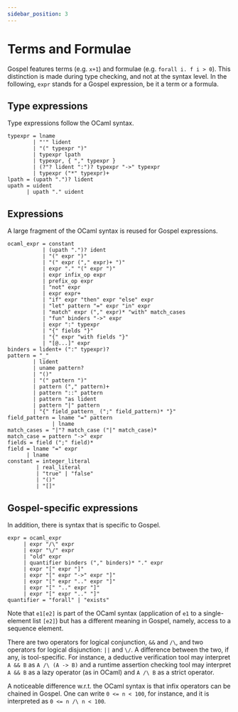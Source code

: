 ```yaml
---
sidebar_position: 3
---
```


# Terms and Formulae

Gospel features terms (e.g. `x+1`) and formulae (e.g. `forall i. f i > 0`). This
distinction is made during type checking, and not at the syntax level. In
the following, `expr` stands for a Gospel expression, be it a term or a formula.

## Type expressions

Type expressions follow the OCaml syntax.

```ebnf
typexpr = lname
        | "'" lident
        | "(" typexpr ")"
        | typexpr lpath
        | typexpr, { "," typexpr }
        | (?"? lident ":")? typexpr "->" typexpr
        | typexpr ("*" typexpr)+
lpath = (upath ".")? lident
upath = uident
      | upath "." uident
```

## Expressions

A large fragment of the OCaml syntax is reused for Gospel expressions.

```ebnf
ocaml_expr = constant
           | (upath ".")? ident
           | "(" expr ")"
           | "(" expr ("," expr)+ ")"
           | expr "." "(" expr ")"
           | expr infix_op expr
           | prefix_op expr
           | "not" expr
           | expr expr+
           | "if" expr "then" expr "else" expr
           | "let" pattern "=" expr "in" expr
           | "match" expr ("," expr)* "with" match_cases
           | "fun" binders "->" expr
           | expr ":" typexpr
           | "{" fields "}"
           | "{" expr "with fields "}"
           | "[@...]" expr
binders = lident+ (":" typexpr)?
pattern = "_"
        | lident
        | uname pattern?
        | "()"
        | "(" pattern ")"
        | pattern ("," pattern)+
        | pattern "::" pattern
        | pattern "as lident
        | pattern "|" pattern
        | "{" field_pattern_ (";" field_pattern)* "}"
field_pattern = lname "=" pattern
              | lname
match_cases = "|"? match_case ("|" match_case)*
match_case = pattern "->" expr
fields = field (";" field)*
field = lname "=" expr
      | lname
constant = integer_literal
         | real_literal
         | "true" | "false"
         | "()"
         | "[]"
```


## Gospel-specific expressions

In addition, there is syntax that is specific to Gospel.

```ebnf
expr = ocaml_expr
     | expr "/\" expr
     | expr "\/" expr
     | "old" expr
     | quantifier binders ("," binders)* "." expr
     | expr "[" expr "]"
     | expr "[" expr "->" expr "]"
     | expr "[" expr ".." expr "]"
     | expr "[" ".." expr "]"
     | expr "[" expr ".." "]"
quantifier = "forall" | "exists"
```


Note that `e1[e2]` is part of the OCaml syntax (application of `e1` to a
single-element list `[e2]`) but has a different meaning in Gospel, namely,
access to a sequence element.

There are two operators for logical conjunction, `&&` and `/\`, and two
operators for logical disjunction: `||` and `\/`. A difference between the two,
if any, is tool-specific. For instance, a deductive verification tool may
interpret `A && B` as `A /\ (A -> B)` and a runtime assertion checking tool may
interpret `A && B` as a lazy operator (as in OCaml) and `A /\ B` as a strict
operator.

A noticeable difference w.r.t. the OCaml syntax is that infix operators can be
chained in Gospel. One can write `0 <= n < 100`, for instance, and it is
interpreted as `0 <= n /\ n < 100`.
